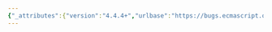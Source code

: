 ```yaml
---
{"_attributes":{"version":"4.4.4+","urlbase":"https://bugs.ecmascript.org/","maintainer":"dherman@mozilla.com"},"bug":{"bug_id":4055,"creation_ts":"2015-02-21 08:34:00 -0800","short_desc":"9.2.2.1 PrepareForOrdinaryCall: Unnecessary ReturnIfAbrupt in step 8","delta_ts":"2015-03-04 18:58:18 -0800","product":"Draft for 6th Edition","component":"technical issue","version":"Rev 34: February 20, 2015 Release Candidate 1","rep_platform":"All","op_sys":"All","bug_status":"RESOLVED","resolution":"FIXED","priority":"Normal","bug_severity":"normal","blocked":4076,"everconfirmed":true,"reporter":{"uid":"andrebargull","name":"André Bargull"},"assigned_to":{"uid":"allen","name":"Allen Wirfs-Brock"},"cc":"claude.pache","long_desc":[{"commentid":13229,"comment_count":0,"who":{"uid":"andrebargull","name":"André Bargull"},"bug_when":"2015-02-21 08:34:17 -0800","thetext":"9.2.2.1 PrepareForOrdinaryCall( F, newTarget )\n\nSteps 8-9 can be removed, because PrepareForOrdinaryCall is no longer fallible."},{"commentid":13362,"comment_count":1,"who":{"uid":"allen","name":"Allen Wirfs-Brock"},"bug_when":"2015-02-25 15:48:29 -0800","thetext":"This isn't explicitly dealt with in NewFunctionEnvironment but what if the new Environment can't be created because of low memory or stack overflow?"},{"commentid":13383,"comment_count":2,"who":{"uid":"andrebargull","name":"André Bargull"},"bug_when":"2015-02-26 02:52:53 -0800","thetext":"OOM or stack overflow should be ignored by the specification, otherwise a whole lot more operations need ReturnIfAbrupt calls. For example, string concatenation or recursive abstract operation calls etc."},{"commentid":13391,"comment_count":3,"who":{"uid":"allen","name":"Allen Wirfs-Brock"},"bug_when":"2015-02-26 10:00:44 -0800","thetext":"fixed in rev35 editor's draft\n\nyes, that's generally how it's done except for AllocateArrayBuffer which does need an explicit can't allocate exception."},{"commentid":13521,"comment_count":4,"who":{"uid":"allen","name":"Allen Wirfs-Brock"},"bug_when":"2015-03-04 18:58:18 -0800","thetext":"fixed in rev35"}]}}
---
```

